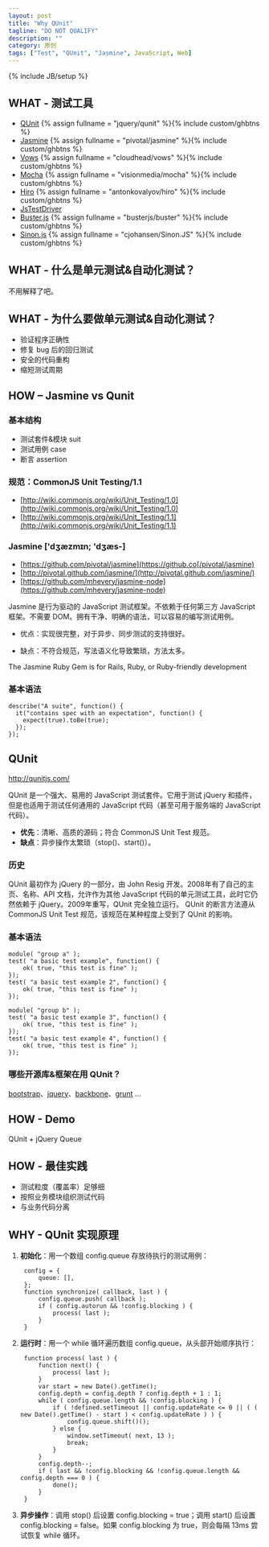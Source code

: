 ```yaml
---
layout: post
title: "Why QUnit"
tagline: "DO NOT QUALIFY"
description: ""
category: 原创
tags: ["Test", "QUnit", "Jasmine", JavaScript, Web]
---
```

{% include JB/setup %}

## WHAT - 测试工具
* [QUnit] {% assign fullname = "jquery/qunit" %}{% include custom/ghbtns %}
* [Jasmine] {% assign fullname = "pivotal/jasmine" %}{% include custom/ghbtns %}
* [Vows] {% assign fullname = "cloudhead/vows" %}{% include custom/ghbtns %}
* [Mocha] {% assign fullname = "visionmedia/mocha" %}{% include custom/ghbtns %}
* [Hiro] {% assign fullname = "antonkovalyov/hiro" %}{% include custom/ghbtns %}
* [JsTestDriver]
* [Buster.js] {% assign fullname = "busterjs/buster" %}{% include custom/ghbtns %}
* [Sinon.js] {% assign fullname = "cjohansen/Sinon.JS" %}{% include custom/ghbtns %}

[QUnit]: http://github.com/jquery/qunit
[Jasmine]: https://github.com/pivotal/jasmine
[Vows]: https://github.com/cloudhead/vows
[Mocha]: https://github.com/visionmedia/mocha
[Hiro]: http://hirojs.com/
[JsTestDriver]: https://code.google.com/p/js-test-driver/
[Buster.js]: http://busterjs.org/
[Sinon.js]: http://sinonjs.org/


## WHAT - 什么是单元测试&自动化测试？

不用解释了吧。


## WHAT - 为什么要做单元测试&自动化测试？ 

* 验证程序正确性
* 修复 bug 后的回归测试
* 安全的代码重构
* 缩短测试周期


## HOW – Jasmine vs Qunit

### 基本结构

* 测试套件&模块 suit
* 测试用例 case
* 断言 assertion

### 规范：CommonJS Unit Testing/1.1

* [http://wiki.commonjs.org/wiki/Unit_Testing/1.0](http://wiki.commonjs.org/wiki/Unit_Testing/1.0)
* [http://wiki.commonjs.org/wiki/Unit_Testing/1.1](http://wiki.commonjs.org/wiki/Unit_Testing/1.1)

### Jasmine \['dʒæzmɪn; 'dʒæs-\]

* [https://github.com/pivotal/jasmine](https://github.co[/pivotal/jasmine)
* [http://pivotal.github.com/jasmine/](http://pivotal.github.com/jasmine/)
* [https://github.com/mhevery/jasmine-node](https://github.com/mhevery/jasmine-node)

Jasmine 是行为驱动的 JavaScript 测试框架。不依赖于任何第三方 JavaScript 框架。不需要 DOM。拥有干净、明确的语法，可以容易的编写测试用例。

* 优点：实现很完整，对于异步、同步测试的支持很好。

* 缺点：不符合规范，写法语义化导致繁琐，方法太多。

The Jasmine Ruby Gem is for Rails, Ruby, or Ruby-friendly development

### 基本语法

    describe("A suite", function() {
      it("contains spec with an expectation", function() {
        expect(true).toBe(true);
      });
    });


## QUnit

<http://qunitjs.com/>

QUnit 是一个强大、易用的 JavaScript 测试套件。它用于测试 jQuery 和插件，但是也适用于测试任何通用的 JavaScript 代码（甚至可用于服务端的 JavaScript 代码）。

* **优先**：清晰、高质的源码；符合 CommonJS Unit Test 规范。
* **缺点**：异步操作太繁琐（stop()、start()）。

### 历史

QUnit 最初作为 jQuery 的一部分，由 John Resig 开发。2008年有了自己的主页、名称、API 文档，允许作为其他 JavaScript 代码的单元测试工具，此时它仍然依赖于 jQuery。2009年重写，QUnit 完全独立运行。
QUnit 的断言方法遵从 CommonJS Unit Test 规范，该规范在某种程度上受到了 QUnit 的影响。

### 基本语法

    module( "group a" );
    test( "a basic test example", function() {
        ok( true, "this test is fine" );
    });
    test( "a basic test example 2", function() {
        ok( true, "this test is fine" );
    });
     
    module( "group b" );
    test( "a basic test example 3", function() {
        ok( true, "this test is fine" );
    });
    test( "a basic test example 4", function() {
        ok( true, "this test is fine" );
    });

### 哪些开源库&框架在用 QUnit？

[bootstrap](https://github.com/twitter/bootstrap)、[jquery](https://github.com/jquery/jquery)、[backbone](https://github.com/documentcloud/backbone)、[grunt](https://github.com/gruntjs/grunt) ...

## HOW - Demo

QUnit + jQuery Queue

## HOW - 最佳实践

* 测试粒度（覆盖率）足够细
* 按照业务模块组织测试代码
* 与业务代码分离

## WHY - QUnit 实现原理

1. **初始化**：用一个数组 config.queue 存放待执行的测试用例：

        config = {
            queue: [],
        };
        function synchronize( callback, last ) {
            config.queue.push( callback );
            if ( config.autorun && !config.blocking ) {
                process( last );
            }
        }


2. **运行时**：用一个 while 循环遍历数组 config.queue，从头部开始顺序执行：

        function process( last ) {
            function next() {
                process( last );
            }
            var start = new Date().getTime();
            config.depth = config.depth ? config.depth + 1 : 1;
            while ( config.queue.length && !config.blocking ) {
                if ( !defined.setTimeout || config.updateRate <= 0 || ( ( new Date().getTime() - start ) < config.updateRate ) ) {
                    config.queue.shift()();
                } else {
                    window.setTimeout( next, 13 );
                    break;
                }
            }
            config.depth--;
            if ( last && !config.blocking && !config.queue.length && config.depth === 0 ) {
                done();
            }
        }

3. **异步操作**：调用 stop() 后设置 config.blocking = true；调用 start() 后设置 config.blocking = false。如果 config.blocking 为 true，则会每隔 13ms 尝试恢复 while 循环。





